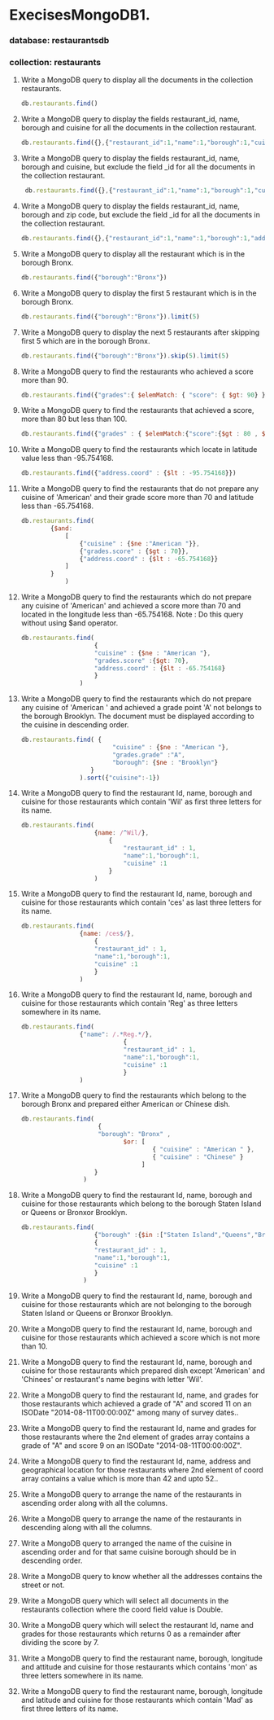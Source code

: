 # ExecisesMongoDB1. 

### database: restaurantsdb
### collection: restaurants

1. Write a MongoDB query to display all the documents in the collection restaurants.
   
    ```js 
    db.restaurants.find()
    ```

2. Write a MongoDB query to display the fields restaurant_id, name, borough and cuisine for all the documents in the collection restaurant.
   
    ```js 
    db.restaurants.find({},{"restaurant_id":1,"name":1,"borough":1,"cuisine":1})
    ```

3. Write a MongoDB query to display the fields restaurant_id, name, borough and cuisine, but exclude the field _id for all the documents in the collection restaurant. 
   
   ```js 
    db.restaurants.find({},{"restaurant_id":1,"name":1,"borough":1,"cuisine":1,"_id":0})
    ```

4. Write a MongoDB query to display the fields restaurant_id, name, borough and zip code, but exclude the field _id for all the documents in the collection restaurant. 

    ```js 
    db.restaurants.find({},{"restaurant_id":1,"name":1,"borough":1,"address.zipcode":1,"_id":0})
    ```

5. Write a MongoDB query to display all the restaurant which is in the borough Bronx. 

    ```js 
    db.restaurants.find({"borough":"Bronx"})
    ```

6. Write a MongoDB query to display the first 5 restaurant which is in the borough Bronx. 

    ```js 
    db.restaurants.find({"borough":"Bronx"}).limit(5)
     ```

7. Write a MongoDB query to display the next 5 restaurants after skipping first 5 which are in the borough Bronx. 
    
    ```js 
    db.restaurants.find({"borough":"Bronx"}).skip(5).limit(5)
     ```

8. Write a MongoDB query to find the restaurants who achieved a score more than 90. 

    ```js 
    db.restaurants.find({"grades":{ $elemMatch: { "score": { $gt: 90} }}})
    ```

9.  Write a MongoDB query to find the restaurants that achieved a score, more than 80 but less than 100. 

    ```js 
    db.restaurants.find({"grades" : { $elemMatch:{"score":{$gt : 80 , $lt :100}}}})
    ```

10. Write a MongoDB query to find the restaurants which locate in latitude value less than -95.754168.

    ```js 
    db.restaurants.find({"address.coord" : {$lt : -95.754168}})
    ```

11. Write a MongoDB query to find the restaurants that do not prepare any cuisine of 'American' and their grade score more than 70 and latitude less than -65.754168. 

    ```js 
    db.restaurants.find(
            {$and:
                [
                    {"cuisine" : {$ne :"American "}},
                    {"grades.score" : {$gt : 70}},
                    {"address.coord" : {$lt : -65.754168}}
                ]
            }
                )
    ```

12. Write a MongoDB query to find the restaurants which do not prepare any cuisine of 'American' and achieved a score more than 70 and located in the longitude less than -65.754168.
Note : Do this query without using $and operator. 

    ```js 
    db.restaurants.find(
                        {
                        "cuisine" : {$ne : "American "},
                        "grades.score" :{$gt: 70},
                        "address.coord" : {$lt : -65.754168}
                        }
                    )
    ```

13. Write a MongoDB query to find the restaurants which do not prepare any cuisine of 'American ' and achieved a grade point 'A' not belongs to the borough Brooklyn. The document must be displayed according to the cuisine in descending order. 

    ```js 
    db.restaurants.find( {
                             "cuisine" : {$ne : "American "},
                             "grades.grade" :"A",
                             "borough": {$ne : "Brooklyn"}
                       } 
                    ).sort({"cuisine":-1})
    ```

14. Write a MongoDB query to find the restaurant Id, name, borough and cuisine for those restaurants which contain 'Wil' as first three letters for its name. 

    ```js 
    db.restaurants.find(
                        {name: /^Wil/},
                            {
                                "restaurant_id" : 1,
                                "name":1,"borough":1,
                                "cuisine" :1
                            }
                        )
    ```

15. Write a MongoDB query to find the restaurant Id, name, borough and cuisine for those restaurants which contain 'ces' as last three letters for its name. 

    ```js
    db.restaurants.find(
                    {name: /ces$/},
                        {
                        "restaurant_id" : 1,
                        "name":1,"borough":1,
                        "cuisine" :1
                        }
                    )
    ```

16. Write a MongoDB query to find the restaurant Id, name, borough and cuisine for those restaurants which contain 'Reg' as three letters somewhere in its name. 

    ```js
    db.restaurants.find(
                    {"name": /.*Reg.*/},
                                {
                                "restaurant_id" : 1,
                                "name":1,"borough":1,
                                "cuisine" :1
                                }
                    )
    ```

17. Write a MongoDB query to find the restaurants which belong to the borough Bronx and prepared either American or Chinese dish. 

    ```js
    db.restaurants.find(
                         { 
                         "borough": "Bronx" , 
                                $or: [
                                        { "cuisine" : "American " },
                                        { "cuisine" : "Chinese" }
                                     ] 
                        } 
                     )
    ```

18. Write a MongoDB query to find the restaurant Id, name, borough and cuisine for those restaurants which belong to the borough Staten Island or Queens or Bronxor Brooklyn. 

    ```js
    db.restaurants.find(
                        {"borough" :{$in :["Staten Island","Queens","Bronx","Brooklyn"]}},
                        {
                        "restaurant_id" : 1,
                        "name":1,"borough":1,
                        "cuisine" :1
                        }
                     )
    ```

19. Write a MongoDB query to find the restaurant Id, name, borough and cuisine for those restaurants which are not belonging to the borough Staten Island or Queens or Bronxor Brooklyn. 


20. Write a MongoDB query to find the restaurant Id, name, borough and cuisine for those restaurants which achieved a score which is not more than 10. 


21. Write a MongoDB query to find the restaurant Id, name, borough and cuisine for those restaurants which prepared dish except 'American' and 'Chinees' or restaurant's name begins with letter 'Wil'. 


22. Write a MongoDB query to find the restaurant Id, name, and grades for those restaurants which achieved a grade of "A" and scored 11 on an ISODate "2014-08-11T00:00:00Z" among many of survey dates.. 


23. Write a MongoDB query to find the restaurant Id, name and grades for those restaurants where the 2nd element of grades array contains a grade of "A" and score 9 on an ISODate "2014-08-11T00:00:00Z". 


24. Write a MongoDB query to find the restaurant Id, name, address and geographical location for those restaurants where 2nd element of coord array contains a value which is more than 42 and upto 52.. 


25. Write a MongoDB query to arrange the name of the restaurants in ascending order along with all the columns. 


26. Write a MongoDB query to arrange the name of the restaurants in descending along with all the columns. 


27. Write a MongoDB query to arranged the name of the cuisine in ascending order and for that same cuisine borough should be in descending order. 


28. Write a MongoDB query to know whether all the addresses contains the street or not. 


29. Write a MongoDB query which will select all documents in the restaurants collection where the coord field value is Double. 


30. Write a MongoDB query which will select the restaurant Id, name and grades for those restaurants which returns 0 as a remainder after dividing the score by 7. 


31. Write a MongoDB query to find the restaurant name, borough, longitude and attitude and cuisine for those restaurants which contains 'mon' as three letters somewhere in its name. 


32. Write a MongoDB query to find the restaurant name, borough, longitude and latitude and cuisine for those restaurants which contain 'Mad' as first three letters of its name. 
